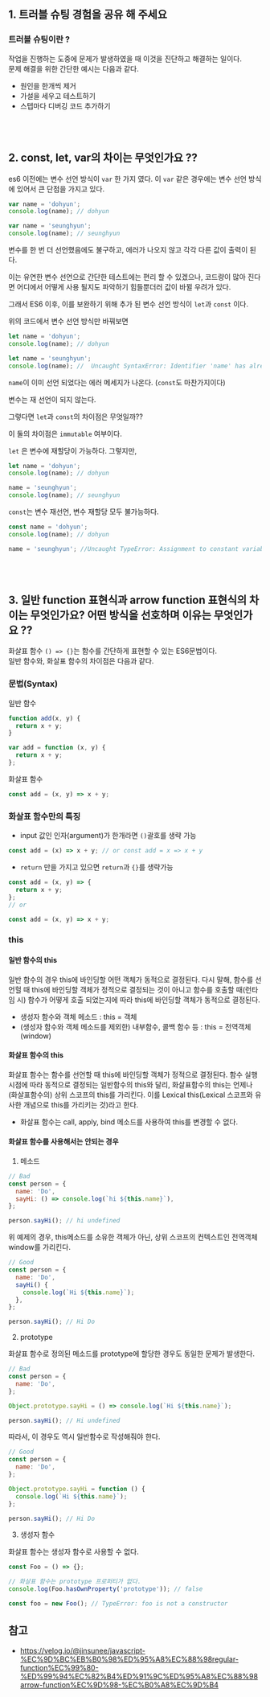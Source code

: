<br />

<br />

## 1. 트러블 슈팅 경험을 공유 해 주세요

### 트러블 슈팅이란 ?

작업을 진행하는 도중에 문제가 발생하였을 때 이것을 진단하고 해결하는 일이다.  
문제 해결을 위한 간단한 예시는 다음과 같다.

- 원인을 한개씩 제거
- 가설을 세우고 테스트하기
- 스텝마다 디버깅 코드 추가하기

<br />

<br />

## 2. const, let, var의 차이는 무엇인가요 ??

es6 이전에는 변수 선언 방식이 `var` 한 가지 였다. 이 `var` 같은 경우에는 변수 선언 방식에 있어서 큰 단점을 가지고 있다.

```javascript
var name = 'dohyun';
console.log(name); // dohyun

var name = 'seunghyun';
console.log(name); // seunghyun
```

변수를 한 번 더 선언했음에도 불구하고, 에러가 나오지 않고 각각 다른 값이 출력이 된다.

이는 유연한 변수 선언으로 간단한 테스트에는 편리 할 수 있겠으나, 코드량이 많아 진다면 어디에서 어떻게 사용 될지도 파악하기 힘들뿐더러 값이 바뀔 우려가 있다.

그래서 ES6 이후, 이를 보완하기 위해 추가 된 변수 선언 방식이 `let`과 `const` 이다.

위의 코드에서 변수 선언 방식만 바꿔보면

```javascript
let name = 'dohyun';
console.log(name); // dohyun

let name = 'seunghyun';
console.log(name); //  Uncaught SyntaxError: Identifier 'name' has already been declared
```

`name`이 이미 선언 되었다는 에러 메세지가 나온다. (`const`도 마찬가지이다)

변수는 재 선언이 되지 않는다.

그렇다면 `let`과 `const`의 차이점은 무엇일까??

이 둘의 차이점은 `immutable` 여부이다.

`let` 은 변수에 재할당이 가능하다. 그렇지만,

```javascript
let name = 'dohyun';
console.log(name); // dohyun

name = 'seunghyun';
console.log(name); // seunghyun
```

`const`는 변수 재선언, 변수 재할당 모두 불가능하다.

```javascript
const name = 'dohyun';
console.log(name); // dohyun

name = 'seunghyun'; //Uncaught TypeError: Assignment to constant variable.
```

<br />

<br />

## 3. 일반 function 표현식과 arrow function 표현식의 차이는 무엇인가요? 어떤 방식을 선호하며 이유는 무엇인가요 ??

화살표 함수 `() => {}`는 함수를 간단하게 표현할 수 있는 ES6문법이다.  
일반 함수와, 화살표 함수의 차이점은 다음과 같다.

### 문법(Syntax)

일반 함수

```javascript
function add(x, y) {
  return x + y;
}

var add = function (x, y) {
  return x + y;
};
```

화살표 함수

```javascript
const add = (x, y) => x + y;
```

### 화살표 함수만의 특징

- input 값인 인자(argument)가 한개라면 `()`괄호를 생략 가능

```javascript
const add = (x) => x + y; // or const add = x => x + y
```

- `return` 만을 가지고 있으면 `return`과 `{}`를 생략가능

```javascript
const add = (x, y) => {
  return x + y;
};
// or

const add = (x, y) => x + y;
```

### this

#### 일반 함수의 this

일반 함수의 경우 this에 바인딩할 어떤 객체가 동적으로 결정된다. 다시 말해, 함수를 선언헐 때 this에 바인딩할 객체가 정적으로 결정되는 것이 아니고 함수를 호출할 때(런타임 시) 함수가 어떻게 호출 되었는지에 따라 this에 바인딩할 객체가 동적으로 결정된다.

- 생성자 함수와 객체 메소드 : this = 객체
- (생성자 함수와 객체 메소드를 제외한) 내부함수, 콜백 함수 등 : this = 전역객체(window)

#### 화살표 함수의 this

화살표 함수는 함수를 선언할 때 this에 바인딩할 객체가 정적으로 결정된다. 함수 실행 시점에 따라 동적으로 결정되는 일반함수의 this와 달리, 화살표함수의 this는 언제나 (화살표함수의) 상위 스코프의 this를 가리킨다. 이를 Lexical this(Lexical 스코프와 유사한 개념으로 this를 가리키는 것)라고 한다.

- 화살표 함수는 call, apply, bind 메소드를 사용하여 this를 변경할 수 없다.

#### 화살표 함수를 사용해서는 안되는 경우

1.  메소드

```javascript
// Bad
const person = {
  name: 'Do',
  sayHi: () => console.log(`hi ${this.name}`),
};

person.sayHi(); // hi undefined
```

위 예제의 경우, this메소드를 소유한 객체가 아닌, 상위 스코프의 컨텍스트인 전역객체 window를 가리킨다.

```javascript
// Good
const person = {
  name: 'Do',
  sayHi() {
    console.log(`Hi ${this.name}`);
  },
};

person.sayHi(); // Hi Do
```

2. prototype

화살표 함수로 정의된 메소드를 prototype에 할당한 경우도 동일한 문제가 발생한다.

```javascript
// Bad
const person = {
  name: 'Do',
};

Object.prototype.sayHi = () => console.log(`Hi ${this.name}`);

person.sayHi(); // Hi undefined
```

따라서, 이 경우도 역시 일반함수로 작성해줘야 한다.

```javascript
// Good
const person = {
  name: 'Do',
};

Object.prototype.sayHi = function () {
  console.log(`Hi ${this.name}`);
};

person.sayHi(); // Hi Do
```

3. 생성자 함수

화살표 함수는 생성자 함수로 사용할 수 없다.

```javascript
const Foo = () => {};

// 화살표 함수는 prototype 프로퍼티가 없다.
console.log(Foo.hasOwnProperty('prototype')); // false

const foo = new Foo(); // TypeError: foo is not a constructor
```

## 참고

- https://velog.io/@jinsunee/javascript-%EC%9D%BC%EB%B0%98%ED%95%A8%EC%88%98regular-function%EC%99%80-%ED%99%94%EC%82%B4%ED%91%9C%ED%95%A8%EC%88%98arrow-function%EC%9D%98-%EC%B0%A8%EC%9D%B4
